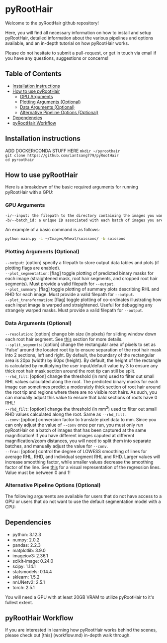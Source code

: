 # pyRootHair

Welcome to the pyRootHair github repository! 

Here, you will find all necessary information on how to install and setup pyRootHair, detailed information about the various pipelines and options available, and an in-depth tutorial on how pyRootHair works.

Please do not hesitate to submit a pull-request, or get in touch via email if you have any questions, suggestions or concerns!


## Table of Contents
  - [Installation instructions](#installation-instructions)
  - [How to use pyRootHair](#how-to-use-pyroothair)
    - [GPU Arguments](#gpu-arguments)
    - [Plotting Arguments (Optional)](#plotting-arguments-optional)
    - [Data Arguments (Optional)](#data-arguments-optional)
    - [Alternative Pipeline Options (Optional)](#alternative-pipeline-options-optional)
  - [Dependencies](#dependencies)
  - [pyRootHair Workflow](#pyroothair-workflow)


## Installation instructions

ADD DOCKER/CONDA STUFF HERE 
`mkdir ~/pyroothair`  
`git clone https://github.com/iantsang779/pyRootHair`  
`cd pyroothair`  

## How to use pyRootHair

Here is a breakdown of the basic required arguments for running pyRootHair with a GPU:

### GPU Arguments
```bash
-i/--input: the filepath to the directory containing the images you want to process  
-b/--batch_id: a unique ID associated with each batch of images you are processing per run. Can be species/genotype name, or date, or anything that is easily identifiable for you.
```
An example of a basic command is as follows:

```bash
python main.py -i ~/Images/Wheat/soissons/ -b soissons
```

### Plotting Arguments (Optional)

`--output`: [option] specify a filepath to store output data tables and plots (if plotting flags are enabled).  
`--plot_segmentation`: [flag] toggle plotting of predicted binary masks for each image (straightened mask, root hair segments, and cropped root hair segments). Must provide a valid filepath for `--output`.  
`--plot_summary`: [flag] toggle plotting of summary plots describing RHL and RHD for each image. Must provide a valid filepath for `--output`.  
`--plot_transformation`: [flag] toggle plotting of co-ordinates illustrating how each input image is warped and straightened. Useful for debugging any strangely warped masks. Must provide a valid filepath for `--output`.  

### Data Arguments (Optional)
`--resolution`: [option] change bin size (in pixels) for sliding window down each root hair segment. See [this](#extracting-traits-from-the-root-hair-mask) section for more details.  
`--split_segments`: [option] change the rectangular area of pixels to set as 'False' around the located root tip to ensure separation of the root hair mask into 2 sections, left and right. By default, the boundary of the rectangular area is 20px (width) by 60px (height). By default, the height of the rectangle is calculated by multiplying the user input/default value by 3 to ensure any thick root hair mask section around the root tip can still be split.  
`--rhd_filt`: [option] change the threshold (in mm) used to filter out small RHL values calculated along the root. The predicted binary masks for each image can sometimes predict a moderately thick section of root hair around the root tip and regions where there are no visible root hairs. As such, you can manually adjust this value to ensure that bald sections of roots have 0 RHL!  
`--rhd_filt`: [option] change the threshold (in mm$^{2}$) used to filter out small RHD values calculated along the root. Same as `--rhd_filt`.  
`--conv`: [option] conversion factor to translate pixel data to mm. Since you can only adjust the value of `--conv` once per run, you must only run pyRootHair on a batch of images that has been captured at the same magnification! If you have different images caputed at different magnification/zoom distances, you will need to split them into separate batches, and manually adjust the value for `--conv`.  
`--frac`: [option] control the degree of LOWESS smoothing of lines for average RHL, RHD, and individual segment RHL and RHD. Larger values will increase smoothing factor, while smaller values decrease the smoothing factor of the line. See [this](#summary-plots) for a visual representation of the regression lines. Value must be between 0 and 1!  

### Alternative Pipeline Options (Optional)

The following arguments are available for users that do not have access to a GPU or users that do not want to use the default segmentation model with a CPU:

## Dependencies

- python: 3.12.3
- numpy: 2.0.2
- pandas: 2.2.3
- matplotlib: 3.9.0
- imageiov3: 2.36.1
- scikit-image: 0.24.0
- scipy: 1.14.1
- statsmodels: 0.14.4
- sklearn: 1.5.2
- nnUNetv2: 2.5.1
- torch: 2.5.1

You will need a GPU with at least 20GB VRAM to utilize pyRootHair to it's fullest extent. 


## pyRootHair Workflow

If you are interested in learning how pyRootHair works behind the scenes, please check out [this] (workflow.md) in-depth walk through.

























